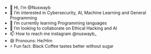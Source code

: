 - 👋 Hi, I’m @Nuswayb
- 👀 I’m interested in Cybersecurity, AI, Machine Learning and General Programming
- 🌱 I’m currently learning Programming languages
- 💞️ I’m looking to collaborate on Ethical Hacking and AI
- 📫 How to reach me instagram @nuswayb_
- 😄 Pronouns: He/Him
- ⚡ Fun fact: Black Coffee tastes better without sugar 

<!---
Nuswayb/Nuswayb is a ✨ special ✨ repository because its `README.md` (this file) appears on your GitHub profile.
You can click the Preview link to take a look at your changes.
--->
